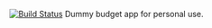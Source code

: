 [![Build Status](https://travis-ci.org/gajewsky/prelang-budget.svg?branch=master)](https://travis-ci.org/gajewsky/prelang-budget)
Dummy budget app for personal use.
